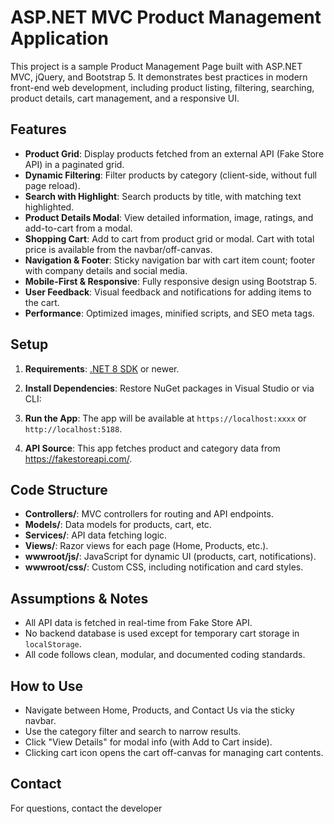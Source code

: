 # ASP.NET MVC Product Management Application

This project is a sample Product Management Page built with ASP.NET MVC, jQuery, and Bootstrap 5. It demonstrates best practices in modern front-end web development, including product listing, filtering, searching, product details, cart management, and a responsive UI.

## Features

- **Product Grid**: Display products fetched from an external API (Fake Store API) in a paginated grid.
- **Dynamic Filtering**: Filter products by category (client-side, without full page reload).
- **Search with Highlight**: Search products by title, with matching text highlighted.
- **Product Details Modal**: View detailed information, image, ratings, and add-to-cart from a modal.
- **Shopping Cart**: Add to cart from product grid or modal. Cart with total price is available from the navbar/off-canvas.
- **Navigation & Footer**: Sticky navigation bar with cart item count; footer with company details and social media.
- **Mobile-First & Responsive**: Fully responsive design using Bootstrap 5.
- **User Feedback**: Visual feedback and notifications for adding items to the cart.
- **Performance**: Optimized images, minified scripts, and SEO meta tags.

## Setup

1. **Requirements**: [.NET 8 SDK](https://dotnet.microsoft.com/en-us/download) or newer.
2. **Install Dependencies**: Restore NuGet packages in Visual Studio or via CLI:
3. **Run the App**:
The app will be available at `https://localhost:xxxx` or `http://localhost:5188`.

4. **API Source**: This app fetches product and category data from https://fakestoreapi.com/.

## Code Structure

- **Controllers/**: MVC controllers for routing and API endpoints.
- **Models/**: Data models for products, cart, etc.
- **Services/**: API data fetching logic.
- **Views/**: Razor views for each page (Home, Products, etc.).
- **wwwroot/js/**: JavaScript for dynamic UI (products, cart, notifications).
- **wwwroot/css/**: Custom CSS, including notification and card styles.

## Assumptions & Notes

- All API data is fetched in real-time from Fake Store API.
- No backend database is used except for temporary cart storage in `localStorage`.
- All code follows clean, modular, and documented coding standards.

## How to Use

- Navigate between Home, Products, and Contact Us via the sticky navbar.
- Use the category filter and search to narrow results.
- Click "View Details" for modal info (with Add to Cart inside).
- Clicking cart icon opens the cart off-canvas for managing cart contents.

## Contact

For questions, contact the developer
